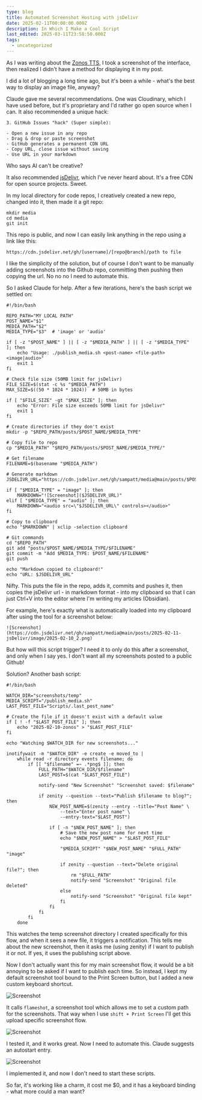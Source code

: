 ```yaml
---
type: blog
title: Automated Screenshot Hosting with jsDelivr
date: 2025-02-11T00:00:00.000Z
description: In Which I Make a Cool Script
last_edited: 2025-03-11T23:58:50.000Z
tags:
  - uncategorized
---
```


As I was writing about the [Zonos TTS](https://sampatt.com/blog/2025-02-10-zonos), I took a screenshot of the interface, then realized I didn't have a method for displaying it in my post.

I did a lot of blogging a long time ago, but it's been a while - what's the best way to display an image file, anyway?

Claude gave me several recommendations. One was Cloudinary, which I have used before, but it's proprietary and I'd rather go open source when I can. It also recommended a unique hack:

```
3. GitHub Issues "hack" (Super simple):

- Open a new issue in any repo
- Drag & drop or paste screenshot
- GitHub generates a permanent CDN URL
- Copy URL, close issue without saving
- Use URL in your markdown
```

Who says AI can't be creative?

It also recommended [jsDelivr](https://www.jsdelivr.com/), which I've never heard about. It's a free CDN for open source projects. Sweet.

In my local directory for code repos, I creatively created a new repo, changed into it, then made it a git repo:
```
mkdir media
cd media
git init
```

This repo is public, and now I can easily link anything in the repo using a link like this:

`https://cdn.jsdelivr.net/gh/[username]/[repo@branch]/path to file`

I like the simplicity of the solution, but of course I don't want to be manually adding screenshots into the Github repo, committing then pushing then copying the url. No no no I need to automate this.

So I asked Claude for help. After a few iterations, here's the bash script we settled on:

```
#!/bin/bash

REPO_PATH="MY LOCAL PATH"
POST_NAME="$1"
MEDIA_PATH="$2"
MEDIA_TYPE="$3"  # 'image' or 'audio'

if [ -z "$POST_NAME" ] || [ -z "$MEDIA_PATH" ] || [ -z "$MEDIA_TYPE" ]; then
    echo "Usage: ./publish_media.sh <post-name> <file-path> <image|audio>"
    exit 1
fi

# Check file size (50MB limit for jsDelivr)
FILE_SIZE=$(stat -c %s "$MEDIA_PATH")
MAX_SIZE=$((50 * 1024 * 1024))  # 50MB in bytes

if [ "$FILE_SIZE" -gt "$MAX_SIZE" ]; then
    echo "Error: File size exceeds 50MB limit for jsDelivr"
    exit 1
fi

# Create directories if they don't exist
mkdir -p "$REPO_PATH/posts/$POST_NAME/$MEDIA_TYPE"

# Copy file to repo
cp "$MEDIA_PATH" "$REPO_PATH/posts/$POST_NAME/$MEDIA_TYPE/"

# Get filename
FILENAME=$(basename "$MEDIA_PATH")

# Generate markdown
JSDELIVR_URL="https://cdn.jsdelivr.net/gh/sampatt/media@main/posts/$POST_NAME/$MEDIA_TYPE/$FILENAME"

if [ "$MEDIA_TYPE" = "image" ]; then
    MARKDOWN="![Screenshot]($JSDELIVR_URL)"
elif [ "$MEDIA_TYPE" = "audio" ]; then
    MARKDOWN="<audio src=\"$JSDELIVR_URL\" controls></audio>"
fi

# Copy to clipboard
echo "$MARKDOWN" | xclip -selection clipboard

# Git commands
cd "$REPO_PATH"
git add "posts/$POST_NAME/$MEDIA_TYPE/$FILENAME"
git commit -m "Add $MEDIA_TYPE: $POST_NAME/$FILENAME"
git push

echo "Markdown copied to clipboard!"
echo "URL: $JSDELIVR_URL"
```

Nifty. This puts the file in the repo, adds it, commits and pushes it, then copies the jsDelivr url - in markdown format - into my clipboard so that I can just Ctrl+V into the editor where I'm writing my articles (Obsidian).

For example, here's exactly what is automatically loaded into my clipboard after using the tool for a screenshot below:

`![Screenshot](https://cdn.jsdelivr.net/gh/sampatt/media@main/posts/2025-02-11-jsDelivr/image/2025-02-10_2.png)`

But how will this script trigger? I need it to only do this after a screenshot, and only when I say yes. I don't want all my screenshots posted to a public Github!

Solution? Another bash script:

```
#!/bin/bash

WATCH_DIR="screenshots/temp"
MEDIA_SCRIPT="/publish_media.sh"
LAST_POST_FILE="Scripts/.last_post_name"

# Create the file if it doesn't exist with a default value
if [ ! -f "$LAST_POST_FILE" ]; then
    echo "2025-02-10-zonos" > "$LAST_POST_FILE"
fi

echo "Watching $WATCH_DIR for new screenshots..."

inotifywait -m "$WATCH_DIR" -e create -e moved_to |
    while read -r directory events filename; do
        if [[ "$filename" =~ .*png$ ]]; then
            FULL_PATH="$WATCH_DIR/$filename"
            LAST_POST=$(cat "$LAST_POST_FILE")
            
            notify-send "New Screenshot" "Screenshot saved: $filename"
            
            if zenity --question --text="Publish $filename to blog?"; then
                NEW_POST_NAME=$(zenity --entry --title="Post Name" \
                    --text="Enter post name" \
                    --entry-text="$LAST_POST")
                
                if [ -n "$NEW_POST_NAME" ]; then
                    # Save the new post name for next time
                    echo "$NEW_POST_NAME" > "$LAST_POST_FILE"
                    
                    "$MEDIA_SCRIPT" "$NEW_POST_NAME" "$FULL_PATH" "image"
                    
                    if zenity --question --text="Delete original file?"; then
                        rm "$FULL_PATH"
                        notify-send "Screenshot" "Original file deleted"
                    else
                        notify-send "Screenshot" "Original file kept"
                    fi
                fi
            fi
        fi
    done
```

This watches the temp screenshot directory I created specifically for this flow, and when it sees a new file, it triggers a notification. This tells me about the new screenshot, then it asks me (using zenity) if I want to publish it or not. If yes, it uses the publishing script above.

Now I don't actually want this for my main screenshot flow, it would be a bit annoying to be asked if I want to publish each time. So instead, I kept my default screenshot tool bound to the Print Screen button, but I added a new custom keyboard shortcut.

![Screenshot](https://cdn.jsdelivr.net/gh/sampatt/media@main/posts/2025-02-11-jsDelivr/image/2025-02-16-17-58.png)

It calls `flameshot`, a screenshot tool which allows me to set a custom path for the screenshots. That way when I use `shift + Print Screen` I'll get this upload specific screenshot flow.


![Screenshot](https://cdn.jsdelivr.net/gh/sampatt/media@main/posts/2025-02-11-jsDelivr/image/2025-02-10_2.png)

I tested it, and it works great. Now I need to automate this. Claude suggests an autostart entry.

![Screenshot](https://cdn.jsdelivr.net/gh/sampatt/media@main/posts/2025-02-11-jsDelivr/image/2025-02-16-17-59.png)

I implemented it, and now I don't need to start these scripts.

So far, it's working like a charm, it cost me $0, and it has a keyboard binding - what more could a man want?
